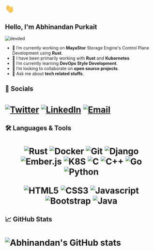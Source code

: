 <img src="https://raw.githubusercontent.com/ABSphreak/ABSphreak/master/gifs/Hi.gif" width="30px"> <h2>Hello, I'm Abhinandan Purkait</h2> 

<p align="left"> <img src="https://komarev.com/ghpvc/?username=Abhinandan-Purkait" alt="devded" /></p>

- 🔭 I’m currently working on **MayaStor** Storage Engine's Control Plane Development using **Rust**.
- 🔭 I have been primarily working with **Rust** and **Kubernetes**
- 🌱 I’m currently learning **DevOps Style Development**.
- 👯 I’m looking to collaborate on **open source projects**.
- 💬 Ask me about **tech related stuffs**.

## 🤝‍ Socials
<h1>
<a href="https://twitter.com/Abhinandan1511" target="_blank"><img alt="Twitter" title="Twitter" src="https://img.shields.io/badge/-Twitter-1DA1F2?style=for-the-badge&logo=twitter&logoColor=white"/></a> 
<a href="https://www.linkedin.com/in/Abhinandan-Purkait" target="_blank"><img alt="LinkedIn" title="LinkedIn" src="https://img.shields.io/badge/LinkedIn-%230077B5.svg?&style=for-the-badge&logo=linkedin&logoColor=white"/></a> 
<a href="mailto:abhinandan.purkait@datacore.com"><img alt="Email" title="abhinandan.purkait@datacore.com" src="https://img.shields.io/badge/Gmail-D14836?style=for-the-badge&logo=gmail&logoColor=white" />
</a>

<br />
 
## 🛠 Languages & Tools 
<h1 align = "center">
 
![Rust]( https://img.shields.io/badge/Rust-black?style=for-the-badge&logo=rust&logoColor=#E57324)
![Docker](https://img.shields.io/badge/-docker-0db7ed?style=for-the-badge&logo=docker&logoColor=white)
![Git](https://img.shields.io/badge/-git-F1502F?style=for-the-badge&logo=git&logoColor=white)
![Django](https://img.shields.io/badge/Django-092E20?style=for-the-badge&logo=django&logoColor=green)
![Ember.js](https://img.shields.io/badge/ember.js-E04E39?style=for-the-badge&logo=emberdotjs&logoColor=white)
![K8S](https://img.shields.io/badge/kubernetes-326ce5.svg?&style=for-the-badge&logo=kubernetes&logoColor=white)
![C](https://img.shields.io/badge/C-00599C?style=for-the-badge&logo=c&logoColor=white\https://img.shields.io/badge/C%2B%2B-00599C?style=for-the-badge&logo=c%2B%2B&logoColor=white)
![C++](https://img.shields.io/badge/C%2B%2B-00599C?style=for-the-badge&logo=c%2B%2B&logoColor=white)
![Go]( https://img.shields.io/badge/Go-00ADD8?style=for-the-badge&logo=go&logoColor=white)
![Python]( https://img.shields.io/badge/Python-FFD43B?style=for-the-badge&logo=python&logoColor=blue)

![HTML5](https://img.shields.io/badge/HTML5-E34F26?style=for-the-badge&logo=html5&logoColor=white)
![CSS3](https://img.shields.io/badge/CSS3-1572B6?style=for-the-badge&logo=css3&logoColor=white)
![Javascript](https://img.shields.io/badge/JavaScript-323330?style=for-the-badge&logo=javascript&logoColor=F7DF1E)
![Bootstrap](https://img.shields.io/badge/-bootstrap-5448C8?style=for-the-badge&logo=bootstrap&logoColor=white)
![Java](https://img.shields.io/badge/-java-red?style=for-the-badge&logo=java&logoColor=black)

 
## 📈 GitHub Stats
<h1>

![Abhinandan's GitHub stats](https://github-readme-stats.vercel.app/api?username=Abhinandan-Purkait&show_icons=true&theme=radical&amp;include_all_commits=true&amp;count_private=true)

